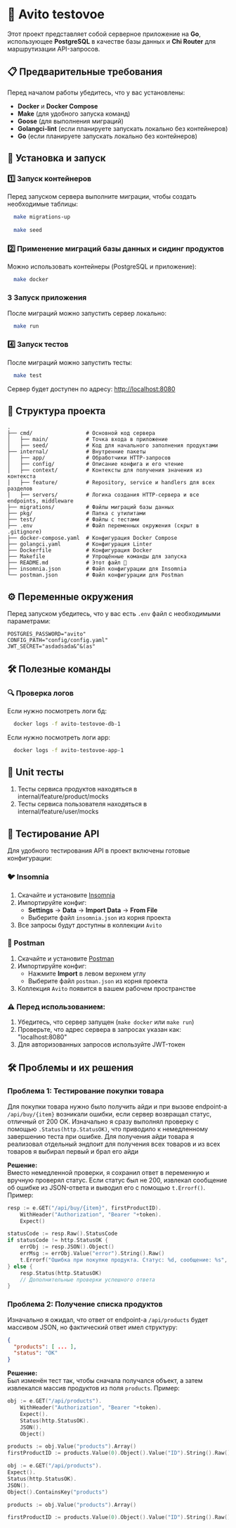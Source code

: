 # 🚀 Avito testovoe

Этот проект представляет собой серверное приложение на **Go**, использующее **PostgreSQL** в качестве базы данных и **Chi Router** для маршрутизации API-запросов.

## 📋 Предварительные требования

Перед началом работы убедитесь, что у вас установлены:
- **Docker** и **Docker Compose**
- **Make** (для удобного запуска команд)
- **Goose** (для выполнения миграций)
- **Golangci-lint** (если планируете запускать локально без контейнеров)
- **Go** (если планируете запускать локально без контейнеров)

## 🔧 Установка и запуск


### 1️⃣   Запуск контейнеров

Перед запуском сервера выполните миграции, чтобы создать необходимые таблицы:
```sh
  make migrations-up
  
  make seed
```

### 2️⃣ Применение миграций базы данных и сидинг продуктов

Можно использовать контейнеры (PostgreSQL и приложение):
```sh
  make docker
```

### 3️ Запуск приложения

После миграций можно запустить сервер локально:
```sh
  make run
```
### 4️⃣ Запуск тестов

После миграций можно запустить тесты:
```sh
  make test
```
Сервер будет доступен по адресу: [http://localhost:8080](http://localhost:8080)

## 📂 Структура проекта
```
.
├── cmd/                 # Основной код сервера
│   ├── main/            # Точка входа в приложение
│   ├── seed/            # Код для начального заполнения продуктами
├── internal/            # Внутренние пакеты
│   ├── app/             # Обработчики HTTP-запросов
│   ├── config/          # Описание конфига и его чтение
│   ├── context/         # Контексты для получения значения из контекста
│   ├── feature/         # Repository, service и handlers для всех разделов
│   ├── servers/         # Логика создания HTTP-сервера и все endpoints, middleware
├── migrations/          # Файлы миграций базы данных
├── pkg/                 # Папка с утилитами 
├── test/                # Файлы с тестами
├── .env                 # Файл переменных окружения (скрыт в .gitignore)
├── docker-compose.yaml  # Конфигурация Docker Compose
├── golangci.yaml        # Конфигурация Linter
├── Dockerfile           # Конфигурация Docker
├── Makefile             # Упрощённые команды для запуска
├── README.md            # Этот файл 🙂
├── insomnia.json        # Файл конфигурации для Insomnia
└── postman.json         # Файл конфигурации для Postman
```


## ⚙️ Переменные окружения

Перед запуском убедитесь, что у вас есть `.env` файл с необходимыми параметрами:

```env
POSTGRES_PASSWORD="avito"
CONFIG_PATH="config/config.yaml"
JWT_SECRET="asdadsada&^&(as"
```

## 🛠️ Полезные команды

### 🔍 Проверка логов
Если нужно посмотреть логи бд:
```sh
  docker logs -f avito-testovoe-db-1
```

Если нужно посмотреть логи app:
```sh
  docker logs -f avito-testovoe-app-1
```

## 🧪 Unit тесты

1. Тесты сервиса продуктов находяться в internal/feature/product/mocks
2. Тесты сервиса пользователя находяться в internal/feature/user/mocks


## 📮 Тестирование API

Для удобного тестирования API в проект включены готовые конфигурации:

### 🐦 Insomnia
1. Скачайте и установите [Insomnia](https://insomnia.rest/)
2. Импортируйте конфиг:
    - **Settings** → **Data** → **Import Data** → **From File**
    - Выберите файл `insomnia.json` из корня проекта
3. Все запросы будут доступны в коллекции `Avito`

### 📮 Postman
1. Скачайте и установите [Postman](https://www.postman.com/)
2. Импортируйте конфиг:
    - Нажмите **Import** в левом верхнем углу
    - Выберите файл `postman.json` из корня проекта
3. Коллекция `Avito` появится в вашем рабочем пространстве

### ⚠️ Перед использованием:
1. Убедитесь, что сервер запущен (`make docker` или `make run`)
2. Проверьте, что адрес сервера в запросах указан как: "localhost:8080"
3. Для авторизованных запросов используйте JWT-токен

## 🛠️ Проблемы и их решения

### Проблема 1: Тестирование покупки товара

Для покупки товара нужно было получить айди и при вызове endpoint-а `/api/buy/{item}`  возникали ошибки, если сервер возвращал статус,
отличный от 200 OK. Изначально я сразу выполнял проверку с помощью 
`.Status(http.StatusOK)`, что приводило к немедленному завершению теста при ошибке. Для получения айди товара я реализовал отдельный эндпоит для получения всех товаров
 и из всех товаров я выбирал первый и брал его айди

**Решение:**  
Вместо немедленной проверки, я сохранил ответ в переменную и вручную проверял статус. Если статус был не 200, извлекал сообщение об ошибке из JSON-ответа и выводил его с помощью `t.Errorf()`. Пример:

```go
resp := e.GET("/api/buy/{item}", firstProductID).
    WithHeader("Authorization", "Bearer "+token).
    Expect()

statusCode := resp.Raw().StatusCode
if statusCode != http.StatusOK {
    errObj := resp.JSON().Object()
    errMsg := errObj.Value("error").String().Raw()
    t.Errorf("Ошибка при покупке продукта. Статус: %d, сообщение: %s", statusCode, errMsg)
} else {
    resp.Status(http.StatusOK)
    // Дополнительные проверки успешного ответа
}
```

### Проблема 2: Получение списка продуктов

Изначально я ожидал, что ответ от endpoint-а `/api/products` будет массивом JSON, но фактический ответ имел структуру:

```json
{
  "products": [ ... ],
  "status": "OK"
}
```

**Решение:**  
Был изменён тест так, чтобы сначала получался объект, а затем извлекался массив продуктов из поля `products`. Пример:

```go
obj := e.GET("/api/products").
    WithHeader("Authorization", "Bearer "+token).
    Expect().
    Status(http.StatusOK).
    JSON().
    Object()

products := obj.Value("products").Array()
firstProductID := products.Value(0).Object().Value("ID").String().Raw()
```

```go
obj := e.GET("/api/products").
Expect().
Status(http.StatusOK).
JSON().
Object().ContainsKey("products")

products := obj.Value("products").Array()

firstProductID := products.Value(0).Object().Value("ID").String().Raw()
```



